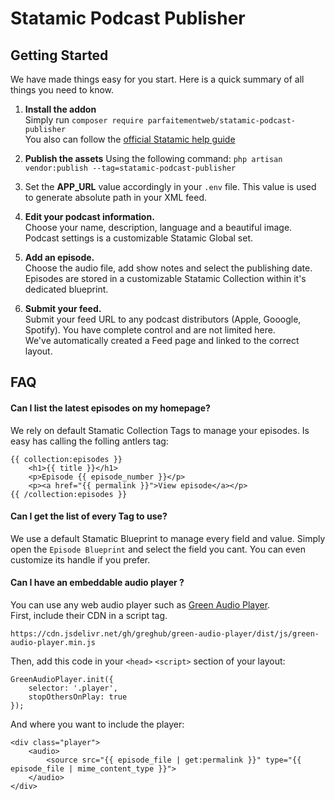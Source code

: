 # Statamic Podcast Publisher

## Getting Started

We have made things easy for you start. Here is a quick summary of all things you need to know.

1. **Install the addon**  
   Simply run `composer require parfaitementweb/statamic-podcast-publisher`  
   You also can follow the [official Statamic help guide](https://statamic.dev/addons#installing-addons)


2. **Publish the assets**
   Using the following command: `php artisan vendor:publish --tag=statamic-podcast-publisher`


3. Set the **APP_URL** value accordingly in your `.env` file.
This value is used to generate absolute path in your XML feed.
   

4. **Edit your podcast information.**  
   Choose your name, description, language and a beautiful image.  
   Podcast settings is a customizable Statamic Global set.


5. **Add an episode.**  
   Choose the audio file, add show notes and select the publishing date.  
   Episodes are stored in a customizable Statamic Collection within it's dedicated blueprint.


6. **Submit your feed.**  
   Submit your feed URL to any podcast distributors (Apple, Gooogle, Spotify). You have complete control and are not limited here.  
   We've automatically created a Feed page and linked to the correct layout.

## FAQ

#### Can I list the latest episodes on my homepage?
We rely on default Stamatic Collection Tags to manage your episodes. Is easy has calling the folling antlers tag:
```
{{ collection:episodes }}
    <h1>{{ title }}</h1>
    <p>Episode {{ episode_number }}</p>
    <p><a href="{{ permalink }}">View episode</a></p>
{{ /collection:episodes }}
```

#### Can I get the list of every Tag to use?
We use a default Stamatic Blueprint to manage every field and value. Simply open the `Episode Blueprint` and select the field you cant. You can even customize its handle if you prefer.

#### Can I have an embeddable audio player ?
You can use any web audio player such as [Green Audio Player](https://github.com/greghub/green-audio-player).  
First, include their CDN in a script tag.
```
https://cdn.jsdelivr.net/gh/greghub/green-audio-player/dist/js/green-audio-player.min.js
```
Then, add this code in your `<head>` `<script>` section of your layout:
```
GreenAudioPlayer.init({
    selector: '.player',
    stopOthersOnPlay: true
});
```

And where you want to include the player:
```
<div class="player">
    <audio>
        <source src="{{ episode_file | get:permalink }}" type="{{ episode_file | mime_content_type }}">
    </audio>
</div>
```
